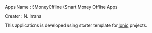 Apps Name : SMoneyOffline (Smart Money Offline Apps)

Creator : N. Imana

This applications is developed using starter template for [Ionic](http://ionicframework.com/docs/) projects.



